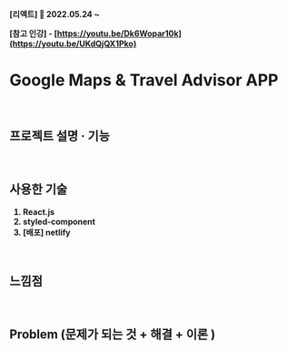 <b>[리액트]  📆 2022.05.24 ~ 

[참고 인강] - [https://youtu.be/Dk6Wopar10k](https://youtu.be/UKdQjQX1Pko)


# Google Maps & Travel Advisor APP

  </br>

## 프로젝트 설명 · 기능

  </br>
  
## 사용한 기술
1. React.js
2. styled-component
3. [배포] netlify

</br>

## 느낌점

</br>

##  Problem (문제가 되는 것 + 해결 + 이론 )

